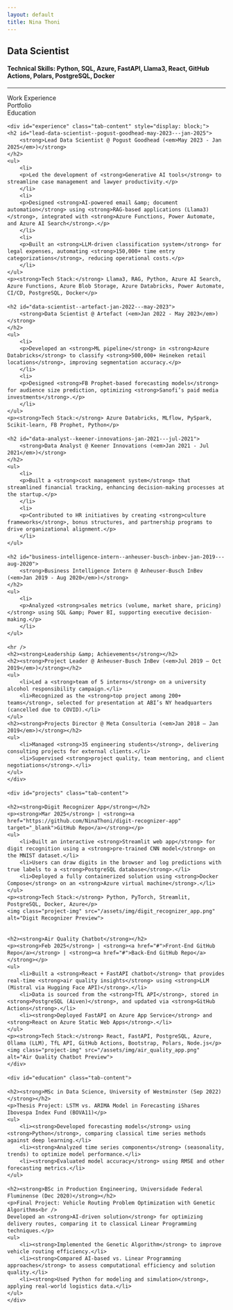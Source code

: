 ```yaml
---
layout: default
title: Nina Thoni
---
```


<section>
  <h1>Data Scientist</h1>
  <h4><strong>Technical Skills:</strong> Python, SQL, Azure, FastAPI, Llama3, React, GitHub Actions, Polars, PostgreSQL, Docker</h4>
  <hr />

  <div class="tab-container">
    <div class="tab-buttons">
      <div class="tab-link active" onclick="openTab(event, 'experience')">Work Experience</div>
      <div class="tab-link" onclick="openTab(event, 'projects')">Portfolio</div>
      <div class="tab-link" onclick="openTab(event, 'education')">Education</div>
    
   </div>

    <div id="experience" class="tab-content" style="display: block;">
    <h2 id="lead-data-scientist--pogust-goodhead-may-2023---jan-2025">
        <strong>Lead Data Scientist @ Pogust Goodhead (<em>May 2023 - Jan 2025</em>)</strong>
    </h2>
    <ul>
        <li>
        <p>Led the development of <strong>Generative AI tools</strong> to streamline case management and lawyer productivity.</p>
        </li>
        <li>
        <p>Designed <strong>AI-powered email &amp; document automation</strong> using <strong>RAG-based applications (Llama3)</strong>, integrated with <strong>Azure Functions, Power Automate, and Azure AI Search</strong>.</p>
        </li>
        <li>
        <p>Built an <strong>LLM-driven classification system</strong> for legal expenses, automating <strong>150,000+ time entry categorizations</strong>, reducing operational costs.</p>
        </li>
    </ul>
    <p><strong>Tech Stack:</strong> Llama3, RAG, Python, Azure AI Search, Azure Functions, Azure Blob Storage, Azure Databricks, Power Automate, CI/CD, PostgreSQL, Docker</p>

    <h2 id="data-scientist--artefact-jan-2022---may-2023">
        <strong>Data Scientist @ Artefact (<em>Jan 2022 - May 2023</em>)</strong>
    </h2>
    <ul>
        <li>
        <p>Developed an <strong>ML pipeline</strong> in <strong>Azure Databricks</strong> to classify <strong>500,000+ Heineken retail locations</strong>, improving segmentation accuracy.</p>
        </li>
        <li>
        <p>Designed <strong>FB Prophet-based forecasting models</strong> for audience size prediction, optimizing <strong>Sanofi’s paid media investments</strong>.</p>
        </li>
    </ul>
    <p><strong>Tech Stack:</strong> Azure Databricks, MLflow, PySpark, Scikit-learn, FB Prophet, Python</p>

    <h2 id="data-analyst--keener-innovations-jan-2021---jul-2021">
        <strong>Data Analyst @ Keener Innovations (<em>Jan 2021 - Jul 2021</em>)</strong>
    </h2>
    <ul>
        <li>
        <p>Built a <strong>cost management system</strong> that streamlined financial tracking, enhancing decision-making processes at the startup.</p>
        </li>
        <li>
        <p>Contributed to HR initiatives by creating <strong>culture frameworks</strong>, bonus structures, and partnership programs to drive organizational alignment.</p>
        </li>
    </ul>

    <h2 id="business-intelligence-intern--anheuser-busch-inbev-jan-2019---aug-2020">
        <strong>Business Intelligence Intern @ Anheuser-Busch InBev (<em>Jan 2019 - Aug 2020</em>)</strong>
    </h2>
    <ul>
        <li>
        <p>Analyzed <strong>sales metrics (volume, market share, pricing)</strong> using SQL &amp; Power BI, supporting executive decision-making.</p>
        </li>
    </ul>

    <hr />
    <h2><strong>Leadership &amp; Achievements</strong></h2>
    <h2><strong>Project Leader @ Anheuser-Busch InBev (<em>Jul 2019 – Oct 2019</em>)</strong></h2>
    <ul>
        <li>Led a <strong>team of 5 interns</strong> on a university alcohol responsibility campaign.</li>
        <li>Recognized as the <strong>top project among 200+ teams</strong>, selected for presentation at ABI’s NY headquarters (cancelled due to COVID).</li>
    </ul>
    <h2><strong>Projects Director @ Meta Consultoria (<em>Jan 2018 – Jan 2019</em>)</strong></h2>
    <ul>
        <li>Managed <strong>35 engineering students</strong>, delivering consulting projects for external clients.</li>
        <li>Supervised <strong>project quality, team mentoring, and client negotiations</strong>.</li>
    </ul>
    </div>

    <div id="projects" class="tab-content">

    <h2><strong>Digit Recognizer App</strong></h2>
    <p><strong>Mar 2025</strong> | <strong><a href="https://github.com/NinaThoni/digit-recognizer-app" target="_blank">GitHub Repo</a></strong></p>
    <ul>
        <li>Built an interactive <strong>Streamlit web app</strong> for digit recognition using a <strong>pre-trained CNN model</strong> on the MNIST dataset.</li>
        <li>Users can draw digits in the browser and log predictions with true labels to a <strong>PostgreSQL database</strong>.</li>
        <li>Deployed a fully containerized solution using <strong>Docker Compose</strong> on an <strong>Azure virtual machine</strong>.</li>
    </ul>
    <p><strong>Tech Stack:</strong> Python, PyTorch, Streamlit, PostgreSQL, Docker, Azure</p>
    <img class="project-img" src="/assets/img/digit_recognizer_app.png" alt="Digit Recognizer Preview">
    

    <h2><strong>Air Quality Chatbot</strong></h2>
    <p><strong>Feb 2025</strong> | <strong><a href="#">Front-End GitHub Repo</a></strong> | <strong><a href="#">Back-End GitHub Repo</a></strong></p>
    <ul>
        <li>Built a <strong>React + FastAPI chatbot</strong> that provides real-time <strong>air quality insights</strong> using <strong>LLM (Mistral via Hugging Face API)</strong>.</li>
        <li>Data is sourced from the <strong>TfL API</strong>, stored in <strong>PostgreSQL (Aiven)</strong>, and updated via <strong>GitHub Actions</strong>.</li>
        <li><strong>Deployed FastAPI on Azure App Service</strong> and <strong>React on Azure Static Web Apps</strong>.</li>
    </ul>
    <p><strong>Tech Stack:</strong> React, FastAPI, PostgreSQL, Azure, Ollama (LLM), TfL API, GitHub Actions, Bootstrap, Polars, Node.js</p>
    <img class="project-img" src="/assets/img/air_quality_app.png" alt="Air Quality Chatbot Preview">
    </div>

    <div id="education" class="tab-content">

    <h2><strong>MSc in Data Science, University of Westminster (Sep 2022)</strong></h2>
    <p>Thesis Project: LSTM vs. ARIMA Model in Forecasting iShares Ibovespa Index Fund (BOVA11)</p>
    <ul>
        <li><strong>Developed forecasting models</strong> using <strong>Python</strong>, comparing classical time series methods against deep learning.</li>
        <li><strong>Analyzed time series components</strong> (seasonality, trends) to optimize model performance.</li>
        <li><strong>Evaluated model accuracy</strong> using RMSE and other forecasting metrics.</li>
    </ul>

    <h2><strong>BSc in Production Engineering, Universidade Federal Fluminense (Dec 2020)</strong></h2>
    <p>Final Project: Vehicle Routing Problem Optimization with Genetic Algorithms<br />
    Developed an <strong>AI-driven solution</strong> for optimizing delivery routes, comparing it to classical Linear Programming techniques.</p>
    <ul>
        <li><strong>Implemented the Genetic Algorithm</strong> to improve vehicle routing efficiency.</li>
        <li><strong>Compared AI-based vs. Linear Programming approaches</strong> to assess computational efficiency and solution quality.</li>
        <li><strong>Used Python for modeling and simulation</strong>, applying real-world logistics data.</li>
    </ul>
    </div>
</div>

<script>
  function openTab(evt, tabName) {
    const tabContents = document.getElementsByClassName("tab-content");
    const tabLinks = document.getElementsByClassName("tab-link");

    for (let i = 0; i < tabContents.length; i++) {
      tabContents[i].style.display = "none";
    }

    for (let i = 0; i < tabLinks.length; i++) {
      tabLinks[i].classList.remove("active");
    }

    document.getElementById(tabName).style.display = "block";
    evt.currentTarget.classList.add("active");
  }
</script>
